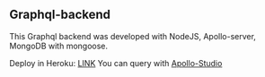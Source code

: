 ## **Graphql-backend**

This Graphql backend was developed with NodeJS, Apollo-server, MongoDB with mongoose.

Deploy in Heroku: [LINK](https://backend-graphqlapi.herokuapp.com/)
You can query with [Apollo-Studio](https://backend-graphqlapi.herokuapp.com/)
